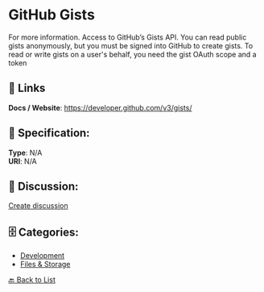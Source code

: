 # GitHub Gists


For more information. Access to GitHub’s Gists API.  You can read public gists anonymously, but you must be signed into GitHub to create gists. To read or write gists on a user's behalf, you need the gist OAuth scope and a token

##  🔗 Links
**Docs / Website**: https://developer.github.com/v3/gists/

## 🧬 Specification:
**Type**: N/A  
**URI**: N/A

## 💬 Discussion:
[Create discussion](https://github.com/apis-list/apis-list/discussions/new)

## 🗄️ Categories:
- [Development](https://github.com/apis-list/apis-list#development)
- [Files & Storage](https://github.com/apis-list/apis-list#files--storage)




[🔙 Back to List](https://github.com/apis-list/apis-list)
